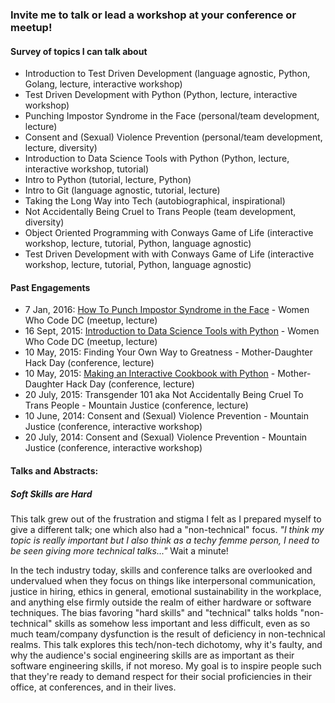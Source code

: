 ### Invite me to talk or lead a workshop at your conference or meetup!

#### Survey of topics I can talk about
- Introduction to Test Driven Development (language agnostic, Python, Golang, lecture, interactive workshop)
- Test Driven Development with Python (Python, lecture, interactive workshop)
- Punching Impostor Syndrome in the Face (personal/team development, lecture)
- Consent and (Sexual) Violence Prevention (personal/team development, lecture, diversity)
- Introduction to Data Science Tools with Python (Python, lecture, interactive workshop, tutorial)
- Intro to Python (tutorial, lecture, Python)
- Intro to Git (language agnostic, tutorial, lecture)
- Taking the Long Way into Tech (autobiographical, inspirational)
- Not Accidentally Being Cruel to Trans People (team development, diversity)
- Object Oriented Programming with Conways Game of Life (interactive workshop, lecture, tutorial, Python, language agnostic)
- Test Driven Development with with Conways Game of Life (interactive workshop, lecture, tutorial, Python, language agnostic)



#### Past Engagements
- 7 Jan, 2016: [How To Punch Impostor Syndrome in the Face](https://youtu.be/Vgoh8Kv8r7U) - Women Who Code DC (meetup, lecture)
- 16 Sept, 2015: [Introduction to Data Science Tools with Python](https://github.com/emmagras/datascience-pres) - Women Who Code DC (meetup, lecture)
- 10 May, 2015: Finding Your Own Way to Greatness - Mother-Daughter Hack Day (conference, lecture)
- 10 May, 2015: [Making an Interactive Cookbook with Python](https://github.com/emmagras/recipe-recs/blob/master/recipe_recommender.py) - Mother-Daughter Hack Day (conference, lecture)
- 20 July, 2015: Transgender 101 aka Not Accidentally Being Cruel To Trans People - Mountain Justice (conference, lecture)
- 10 June, 2014: Consent and (Sexual) Violence Prevention - Mountain Justice (conference, interactive workshop)
- 20 July, 2014: Consent and (Sexual) Violence Prevention - Mountain Justice (conference, interactive workshop)



#### Talks and Abstracts:
##### Soft Skills are Hard
This talk grew out of the frustration and stigma I felt as I prepared myself to give a different talk; one which also had a "non-technical" focus. _"I think my topic is really important but I also think as a techy femme person, I need to be seen giving more technical talks..."_ Wait a minute! 

In the tech industry today, skills and conference talks are overlooked and undervalued when they focus on things like interpersonal communication, justice in hiring, ethics in general, emotional sustainability in the workplace, and anything else firmly outside the realm of either hardware or software techniques. The bias favoring "hard skills" and "technical" talks holds "non-technical" skills as somehow less important and less difficult, even as so much team/company dysfunction is the result of deficiency in non-technical realms. This talk explores this tech/non-tech dichotomy, why it's faulty, and why the audience's social engineering skills are as important as their software engineering skills, if not moreso. My goal is to inspire people such that they're ready to demand respect for their social proficiencies in their office, at conferences, and in their lives.
